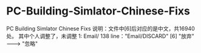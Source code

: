# PC-Building-Simlator-Chinese-Fixs
PC Building Simlator Chinese Fixs
说明：文件中[6]后对应的是中文，共16940处。
其中个人调整了，未调整
1: Email/ 138
line："Email/DISCARD" [6] "放弃" ---> "忽略"